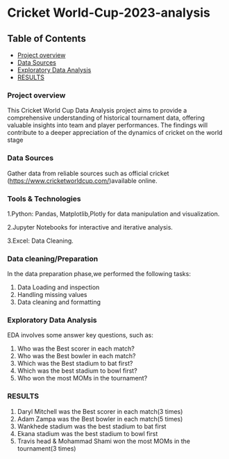 #  Cricket World-Cup-2023-analysis
## Table of Contents
- [Project overview](#project-overview)
- [Data Sources](#data-sources)
- [Exploratory Data Analysis](#exploratory-data-analysis)
- [RESULTS](#results)

### Project overview
This Cricket World Cup Data Analysis project aims to provide a comprehensive understanding of historical tournament data, offering valuable insights into team and player performances. The findings will contribute to a deeper appreciation of the dynamics of cricket on the world stage

### Data Sources
Gather data from reliable sources such as official cricket (https://www.cricketworldcup.com/)available online.

### Tools & Technologies
1.Python: Pandas, Matplotlib,Plotly for data manipulation and visualization.

2.Jupyter Notebooks for interactive and iterative analysis.

3.Excel: Data Cleaning.

### Data cleaning/Preparation
In the data preparation phase,we performed the following tasks:
1. Data Loading and inspection
2. Handling missing values
3. Data cleaning and formatting

### Exploratory Data Analysis
EDA involves some answer key questions, such as:
1. Who was the Best scorer in each match?
2. Who was the Best bowler in each match?
3. Which was the Best stadium to bat first?
4. Which was the best stadium to bowl first?
5. Who won the most MOMs in the tournament?
### RESULTS
1. Daryl Mitchell was the Best scorer in each match(3 times)
2. Adam Zampa was the Best bowler in each match(5 times)
3. Wankhede stadium was the best stadium to bat first
4. Ekana stadium was the best stadium to bowl first
5. Travis head & Mohammad Shami won the most MOMs in the tournament(3 times) 

